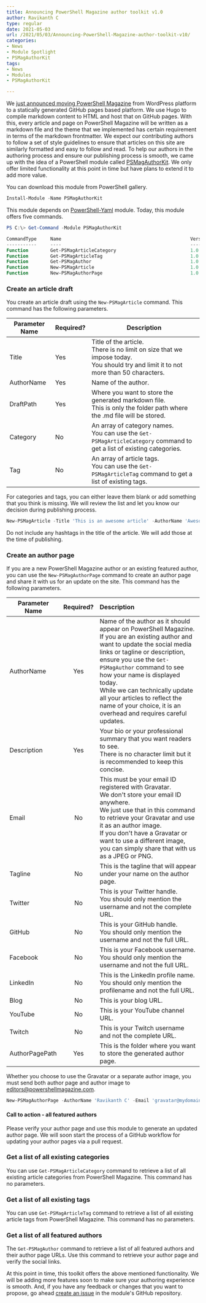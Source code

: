 ```yaml
---
title: Announcing PowerShell Magazine author toolkit v1.0
author: Ravikanth C
type: regular
date: 2021-05-03
url: /2021/05/03/Announcing-PowerShell-Magazine-author-toolkit-v10/
categories:
- News
- Module Spotlight
- PSMagAuthorKit
tags:
- News
- Modules
- PSMagAuthorKit

---
```

We [just announced moving PowerShell Magazine](/2021/05/03/The-all-new-PowerShell-Magazine-is-here-and-more-to-come/) from WordPress platform to a statically generated GitHub pages based platform. We use Hugo to compile markdown content to HTML and host that on GitHub pages. With this, every article and page on PowerShell Magazine will be written as a markdown file and the theme that we implemented has certain requirement in terms of the markdown frontmatter. We expect our contributing authors to follow a set of style guidelines to ensure that articles on this site are similarly formatted and easy to follow and read. To help our authors in the authoring process and ensure our publishing process is smooth, we came up with the idea of a PowerShell module called [PSMagAuthorKit](https://github.com/psmag/psmagauthorkit). We only offer limited functionality at this point in time but have plans to extend it to add more value.

You can download this module from PowerShell gallery.

```powershell
Install-Module -Name PSMagAuthorKit
```

This module depends on [PowerShell-Yaml](https://www.powershellgallery.com/packages/powershell-yaml) module. Today, this module offers five commands.

```powershell
PS C:\> Get-Command -Module PSMagAuthorKit

CommandType     Name                                               Version    Source      
-----------     ----                                               -------    ------                 
Function        Get-PSMagArticleCategory                           1.0.0.0    PSMagAuthorKit
Function        Get-PSMagArticleTag                                1.0.0.0    PSMagAuthorKit
Function        Get-PSMagAuthor                                    1.0.0.0    PSMagAuthorKit
Function        New-PSMagArticle                                   1.0.0.0    PSMagAuthorKit
Function        New-PSMagAuthorPage                                1.0.0.0    PSMagAuthorKit     
```

### Create an article draft

You create an article draft using the `New-PSMagArticle` command. This command has the following parameters.

| Parameter Name | Required? | Description                                                  |
| -------------- | --------- | ------------------------------------------------------------ |
| Title          | Yes       | Title of the article. <br />There is no limit on size that we impose today. <br />You should try and limit it to not more than 50 characters. |
| AuthorName     | Yes       | Name of the author.                                          |
| DraftPath      | Yes       | Where you want to store the generated markdown file. <br />This is only the folder path where the .md file will be stored. |
| Category       | No        | An array of category names. <br />You can use the `Get-PSMagArticleCategory` command to get a list of existing categories. |
| Tag            | No        | An array of article tags. <br />You can use the `Get-PSMagArticleTag` command to get a list of existing tags. |

For categories and tags, you can either leave them blank or add something that you think is missing. We will review the list and let you know our decision during publishing process.

```powershell
New-PSMagArticle -Title 'This is an awesome article' -AuthorName 'Awesome Author' -DraftPath C:\Content
```

Do not include any hashtags in the title of the article. We will add those at the time of publishing.

### Create an author page

If you are a new PowerShell Magazine author or an existing featured author, you can use the `New-PSMagAuthorPage` command to create an author page and share it with us for an update on the site. This command has the following parameters.

| Parameter Name | Required? | Description                              |
| -------------- | :--------: | :------------------------------------------------------------ |
| AuthorName     | Yes      | Name of the author as it should appear on PowerShell Magazine. <br />If you are an existing author and want to update the social media links or tagline or description, <br />ensure you use the `Get-PSMagAuthor` command to see how your name is displayed today. <br />While we can technically update all your articles to reflect the name of your choice, it is an overhead and requires careful updates. |
| Description    | Yes      | Your bio or your professional summary that you want readers to see. <br />There is no character limit but it is recommended to keep this concise. |
| Email          | No       | This must be your email ID registered with Gravatar.<br />We don't store your email ID anywhere.<br />We just use that in this command to retrieve your Gravatar and use it as an author image.<br />If you don't have a Gravatar or want to use a different image, you can simply share that with us as a JPEG or PNG. |
| Tagline        | No       | This is the tagline that will appear under your name on the author page. |
| Twitter        | No       | This is your Twitter handle. <br />You should only mention the username and not the complete URL. |
| GitHub         | No       | This is your GitHub handle. <br />You should only mention the username and not the full URL. |
| Facebook       | No       | This is your Facebook username. <br />You should only mention the username and not the full URL. |
| LinkedIn       | No       | This is the LinkedIn profile name. <br />You should only mention the profilename and not the full URL. |
| Blog           | No       | This is your blog URL.                                       |
| YouTube        | No       | This is your YouTube channel URL.                            |
| Twitch         | No       | This is your Twitch username and not the complete URL.       |
| AuthorPagePath | Yes      | This is the folder where you want to store the generated author page. |

Whether you choose to use the Gravatar or a separate author image, you must send both author page and author image to [editors@powershellmagazine.com](mailto:editors@powershellmagazine.com).

```powershell
New-PSMagAuthorPage -AuthorName 'Ravikanth C' -Email 'gravatar@mydomain.world' -AuthorPagePath C:\content -Verbose
```

#### Call to action - all featured authors

Please verify your author page and use this module to generate an updated author page. We will soon start the process of a GitHub workflow for updating your author pages via a pull request.

### Get a list of all existing categories

You can use `Get-PSMagArticleCategory` command to retrieve a list of all existing article categories from PowerShell Magazine. This command has no parameters.

### Get a list of all existing tags

You can use `Get-PSMagArticleTag` command to retrieve a list of all existing article tags from PowerShell Magazine. This command has no parameters.

### Get a list of all featured authors

The `Get-PSMagAuthor` command to retrieve a list of all featured authors and their author page URLs. Use this command to retrieve your author page and verify the social links.

At this point in time, this toolkit offers the above mentioned functionality. We will be adding more features soon to make sure your authoring experience is smooth. And, if you have any feedback or changes that you want to propose, go ahead [create an issue](https://github.com/psmag/psmagauthorkit/issues) in the module's GitHub repository. 